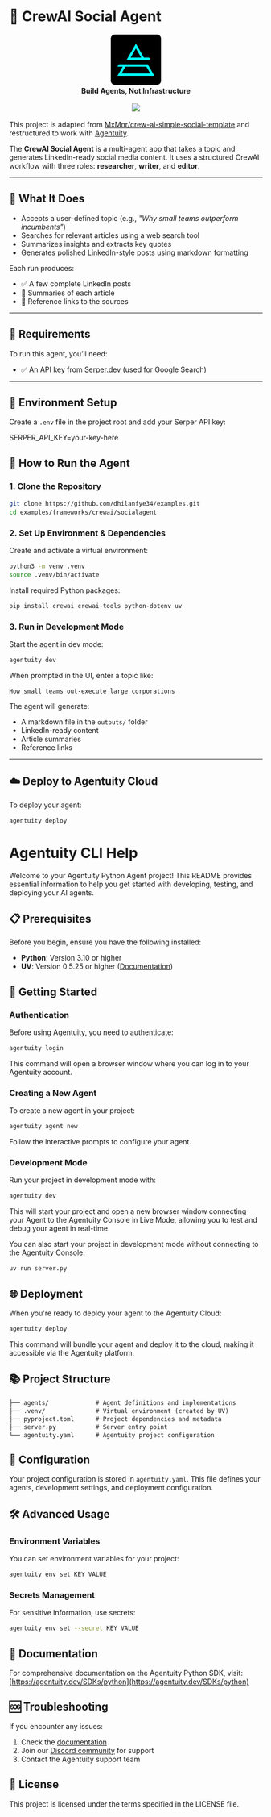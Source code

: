 # 🧠 CrewAI Social Agent

<div align="center">
    <img src="https://raw.githubusercontent.com/agentuity/cli/refs/heads/main/.github/Agentuity.png" alt="Agentuity" width="100"/> <br/>
    <strong>Build Agents, Not Infrastructure</strong> <br/>
    <br/>
        <a target="_blank" href="https://app.agentuity.com/deploy" alt="Agentuity">
            <img src="https://app.agentuity.com/img/deploy.svg" /> 
        </a>
    <br />
</div>

This project is adapted from [MxMnr/crew-ai-simple-social-template](https://github.com/MxMnr/crew-ai-simple-social-template) and restructured to work with [Agentuity](https://agentuity.com).

The **CrewAI Social Agent** is a multi-agent app that takes a topic and generates LinkedIn-ready social media content. It uses a structured CrewAI workflow with three roles: **researcher**, **writer**, and **editor**.

---

## 📌 What It Does

- Accepts a user-defined topic (e.g., _"Why small teams outperform incumbents"_)
- Searches for relevant articles using a web search tool
- Summarizes insights and extracts key quotes
- Generates polished LinkedIn-style posts using markdown formatting

Each run produces:
- ✅ A few complete LinkedIn posts
- 📝 Summaries of each article
- 🔗 Reference links to the sources

---

## 🔧 Requirements

To run this agent, you’ll need:

- ✅ An API key from [Serper.dev](https://serper.dev/) (used for Google Search)

---

## 🔑 Environment Setup

Create a `.env` file in the project root and add your Serper API key:

SERPER_API_KEY=your-key-here

## 🚀 How to Run the Agent

### 1. Clone the Repository

```bash
git clone https://github.com/dhilanfye34/examples.git
cd examples/frameworks/crewai/socialagent
```

### 2. Set Up Environment & Dependencies

Create and activate a virtual environment:

```bash
python3 -m venv .venv
source .venv/bin/activate
```

Install required Python packages:

```bash
pip install crewai crewai-tools python-dotenv uv
```

### 3. Run in Development Mode

Start the agent in dev mode:

```bash
agentuity dev
```

When prompted in the UI, enter a topic like:

```
How small teams out-execute large corporations
```

The agent will generate:
- A markdown file in the `outputs/` folder
- LinkedIn-ready content
- Article summaries
- Reference links

---

## ☁️ Deploy to Agentuity Cloud

To deploy your agent:

```bash
agentuity deploy
```


# Agentuity CLI Help

Welcome to your Agentuity Python Agent project! This README provides essential information to help you get started with developing, testing, and deploying your AI agents.

## 📋 Prerequisites

Before you begin, ensure you have the following installed:

- **Python**: Version 3.10 or higher
- **UV**: Version 0.5.25 or higher ([Documentation](https://docs.astral.sh/uv/))

## 🚀 Getting Started

### Authentication

Before using Agentuity, you need to authenticate:

```bash
agentuity login
```

This command will open a browser window where you can log in to your Agentuity account.

### Creating a New Agent

To create a new agent in your project:

```bash
agentuity agent new
```

Follow the interactive prompts to configure your agent.

### Development Mode

Run your project in development mode with:

```bash
agentuity dev
```

This will start your project and open a new browser window connecting your Agent to the Agentuity Console in Live Mode, allowing you to test and debug your agent in real-time.

You can also start your project in development mode without connecting to the Agentuity Console:

```bash
uv run server.py
```

## 🌐 Deployment

When you're ready to deploy your agent to the Agentuity Cloud:

```bash
agentuity deploy
```

This command will bundle your agent and deploy it to the cloud, making it accessible via the Agentuity platform.

## 📚 Project Structure

```
├── agents/             # Agent definitions and implementations
├── .venv/              # Virtual environment (created by UV)
├── pyproject.toml      # Project dependencies and metadata
├── server.py           # Server entry point
└── agentuity.yaml      # Agentuity project configuration
```

## 🔧 Configuration

Your project configuration is stored in `agentuity.yaml`. This file defines your agents, development settings, and deployment configuration.

## 🛠️ Advanced Usage

### Environment Variables

You can set environment variables for your project:

```bash
agentuity env set KEY VALUE
```

### Secrets Management

For sensitive information, use secrets:

```bash
agentuity env set --secret KEY VALUE
```

## 📖 Documentation

For comprehensive documentation on the Agentuity Python SDK, visit:
[https://agentuity.dev/SDKs/python](https://agentuity.dev/SDKs/python)

## 🆘 Troubleshooting

If you encounter any issues:

1. Check the [documentation](https://agentuity.dev/SDKs/python)
2. Join our [Discord community](https://discord.gg/agentuity) for support
3. Contact the Agentuity support team

## 📝 License

This project is licensed under the terms specified in the LICENSE file.
